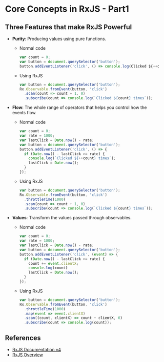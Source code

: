 # Core Concepts in RxJS - Part1

## Three Features that make RxJS Powerful

- **Purity**: Producing values using pure functions.

  - Normal code

    ```javascript
    var count = 0;
    var button = document.querySelector('button');
    button.addEventListener('click', () => console.log(Clicked ${++count} times));
    ```

  - Using RxJS

    ```javascript
    var button = document.querySelector('button');
    Rx.Observable.fromEvent(button, 'click')
      .scan(count => count + 1, 0)
      .subscribe(count => console.log(`Clicked ${count} times`));
    ```

- **Flow**: The whole range of operators that helps you control how the events flow.

  - Normal code

    ```javascript
    var count = 0;
    var rate = 1000;
    var lastClick = Date.now() - rate;
    var button = document.querySelector('button');
    button.addEventListener('click', () => {
      if (Date.now() - lastClick >= rate) {
        console.log(`Clicked ${++count} times`);
        lastClick = Date.now();
      }
    });
    ```

  - Using RxJS

    ```javascript
    var button = document.querySelector('button');
    Rx.Observable.fromEvent(button, 'click')
      .throttleTime(1000)
      .scan(count => count + 1, 0)
      .subscribe(count => console.log(`Clicked ${count} times`));
    ```

- **Values**: Transform the values passed through observables.

  - Normal code

    ```javascript
    var count = 0;
    var rate = 1000;
    var lastClick = Date.now() - rate;
    var button = document.querySelector('button');
    button.addEventListener('click', (event) => {
      if (Date.now() - lastClick >= rate) {
        count += event.clientX;
        console.log(count)
        lastClick = Date.now();
      }
    });
    ```

  - Using RxJS

    ```javascript
    var button = document.querySelector('button');
    Rx.Observable.fromEvent(button, 'click')
      .throttleTime(1000)
      .map(event => event.clientX)
      .scan((count, clientX) => count + clientX, 0)
      .subscribe(count => console.log(count));
    ```



## References

- [RxJS Documentation v4](https://github.com/Reactive-Extensions/RxJS/tree/master/doc)
- [RxJS Overview](http://reactivex.io/rxjs/manual/overview.html)
